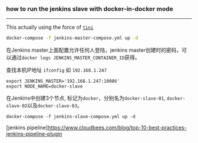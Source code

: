 ### how to run the jenkins slave with docker-in-docker mode
---
This actually using the force of [`tini`](https://github.com/krallin/tini)

```bash
docker-compose -f jenkins-master-compose.yml up -d 
```

在Jenkins master上面配置允许任何人登陆，jenkins master创建时的密码，可以通过`docker logs JENKINS_MASTER_CONTAINER_ID`获得。


查找本机IP地址 `ifconfig` 如 `192.168.1.247`

```
export JENKINS_MASTER='192.168.1.247:10086'
export NODE_NAME=docker-slave
```
在Jenkins中创建3个节点, 标记为`docker`，分别名为`docker-slave-01`, `docker-slave-02`以及`docker-slave-03`。


```
docker-compose -f jenkins-slave-compose.yml up -d
```


[jenkins pipeline]https://www.cloudbees.com/blog/top-10-best-practices-jenkins-pipeline-plugin